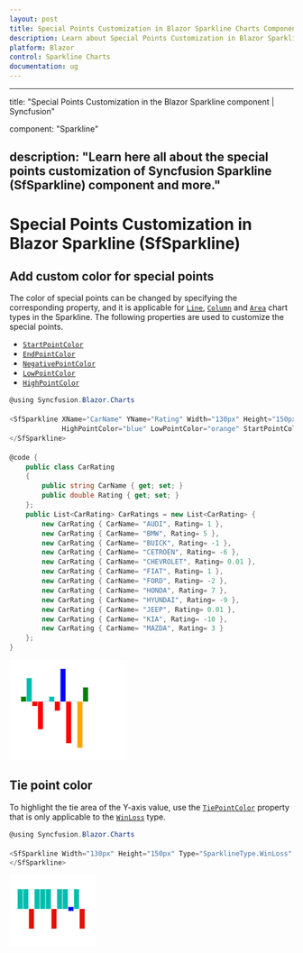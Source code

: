 ```yaml
---
layout: post
title: Special Points Customization in Blazor Sparkline Charts Component | Syncfusion 
description: Learn about Special Points Customization in Blazor Sparkline Charts component of Syncfusion, and more details.
platform: Blazor
control: Sparkline Charts
documentation: ug
---
```


---
title: "Special Points Customization in the Blazor Sparkline component | Syncfusion"

component: "Sparkline"

description: "Learn here all about the special points customization of Syncfusion Sparkline (SfSparkline) component and more."
---

# Special Points Customization in Blazor Sparkline (SfSparkline)

## Add custom color for special points

The color of special points can be changed by specifying the corresponding property, and it is applicable for [`Line`](https://help.syncfusion.com/cr/blazor/Syncfusion.Blazor.Charts.SparklineType.html#Syncfusion_Blazor_Charts_SparklineType_Line), [`Column`](https://help.syncfusion.com/cr/blazor/Syncfusion.Blazor.Charts.SparklineType.html#Syncfusion_Blazor_Charts_SparklineType_Column) and [`Area`](https://help.syncfusion.com/cr/blazor/Syncfusion.Blazor.Charts.SparklineType.html#Syncfusion_Blazor_Charts_SparklineType_Area) chart types in the Sparkline. The following properties are used to customize the special points.

* [`StartPointColor`](https://help.syncfusion.com/cr/blazor/Syncfusion.Blazor.Charts.SfSparkline-1.html#Syncfusion_Blazor_Charts_SfSparkline_1_StartPointColor)
* [`EndPointColor`](https://help.syncfusion.com/cr/blazor/Syncfusion.Blazor.Charts.SfSparkline-1.html#Syncfusion_Blazor_Charts_SfSparkline_1_EndPointColor)
* [`NegativePointColor`](https://help.syncfusion.com/cr/blazor/Syncfusion.Blazor.Charts.SfSparkline-1.html#Syncfusion_Blazor_Charts_SfSparkline_1_NegativePointColor)
* [`LowPointColor`](https://help.syncfusion.com/cr/blazor/Syncfusion.Blazor.Charts.SfSparkline-1.html#Syncfusion_Blazor_Charts_SfSparkline_1_LowPointColor)
* [`HighPointColor`](https://help.syncfusion.com/cr/blazor/Syncfusion.Blazor.Charts.SfSparkline-1.html#Syncfusion_Blazor_Charts_SfSparkline_1_HighPointColor)

```csharp
@using Syncfusion.Blazor.Charts

<SfSparkline XName="CarName" YName="Rating" Width="130px" Height="150px" TValue="CarRating" DataSource="CarRatings" Type="SparklineType.Column" ValueType="SparklineValueType.Category"
             HighPointColor="blue" LowPointColor="orange" StartPointColor="green" EndPointColor="green" NegativePointColor="red">
</SfSparkline>

@code {
    public class CarRating
    {
        public string CarName { get; set; }
        public double Rating { get; set; }
    };
    public List<CarRating> CarRatings = new List<CarRating> {
        new CarRating { CarName= "AUDI", Rating= 1 },
        new CarRating { CarName= "BMW", Rating= 5 },
        new CarRating { CarName= "BUICK", Rating= -1 },
        new CarRating { CarName= "CETROEN", Rating= -6 },
        new CarRating { CarName= "CHEVROLET", Rating= 0.01 },
        new CarRating { CarName= "FIAT", Rating= 1 },
        new CarRating { CarName= "FORD", Rating= -2 },
        new CarRating { CarName= "HONDA", Rating= 7 },
        new CarRating { CarName= "HYUNDAI", Rating= -9 },
        new CarRating { CarName= "JEEP", Rating= 0.01 },
        new CarRating { CarName= "KIA", Rating= -10 },
        new CarRating { CarName= "MAZDA", Rating= 3 }
    };
}
```

![Sparkline with point customization](images/SpecialPoints/SpecialPointCustomization.png)

## Tie point color

To highlight the tie area of the Y-axis value, use the [`TiePointColor`](https://help.syncfusion.com/cr/blazor/Syncfusion.Blazor.Charts.SfSparkline-1.html#Syncfusion_Blazor_Charts_SfSparkline_1_TiePointColor) property that is only applicable to the [`WinLoss`](https://help.syncfusion.com/cr/blazor/Syncfusion.Blazor.Charts.SparklineType.html#Syncfusion_Blazor_Charts_SparklineType_WinLoss) type.

```csharp
@using Syncfusion.Blazor.Charts

<SfSparkline Width="130px" Height="150px" Type="SparklineType.WinLoss" TiePointColor="blue" DataSource="new int[]{12, 15, -10, 13, 15, 6, -12, 17, 13, 0, 8, -10}">
</SfSparkline>
```

![Sparkline with tie point color](images/SpecialPoints/TiePoint.png)
